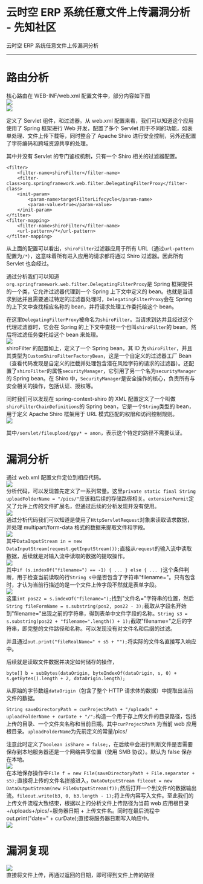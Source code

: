 

# 云时空 ERP 系统任意文件上传漏洞分析 - 先知社区

云时空 ERP 系统任意文件上传漏洞分析

- - -

# 路由分析

核心路由在 WEB-INF/web.xml 配置文件中，部分内容如下图  
[![](assets/1708507065-1d6a379744ce93e4652f6608adb00f14.png)](https://xzfile.aliyuncs.com/media/upload/picture/20240220182719-a0277cda-cfda-1.png)  
[![](assets/1708507065-91bb372d5e66232f4d2b0cc4434971b7.png)](https://xzfile.aliyuncs.com/media/upload/picture/20240220182732-a7e0b6a8-cfda-1.png)

定义了 Servlet 组件，和过滤器。从 web.xml 配置来看，我们可以知道这个应用使用了 Spring 框架进行 Web 开发，配置了多个 Servlet 用于不同的功能，如表单处理、文件上传下载等，同时整合了 Apache Shiro 进行安全控制，另外还配置了字符编码和跨域资源共享的处理。

其中并没有 Servlet 的专门鉴权机制，只有一个 Shiro 相关的过滤器配置。

```plain
<filter>
    <filter-name>shiroFilter</filter-name>
    <filter-class>org.springframework.web.filter.DelegatingFilterProxy</filter-class>
    <init-param>
        <param-name>targetFilterLifecycle</param-name>
        <param-value>true</param-value>
    </init-param>
</filter>
<filter-mapping>
    <filter-name>shiroFilter</filter-name>
    <url-pattern>/*</url-pattern>
</filter-mapping>
```

从上面的配置可以看出，`shiroFilter`过滤器应用于所有 URL（通过`url-pattern`配置为`/*`），这意味着所有进入应用的请求都将通过 Shiro 过滤器。因此所有 Servlet 也会经过。

通过分析我们可以知道`org.springframework.web.filter.DelegatingFilterProxy`是 Spring 框架提供的一个类，它允许过滤器代理到一个 Spring 上下文中定义的 bean。也就是当请求到达并且需要通过特定的过滤器处理时，`DelegatingFilterProxy`会在 Spring 的上下文中查找相应名称的 bean，并将请求处理工作委托给这个 bean。

在这里`DelegatingFilterProxy`被命名为`shiroFilter`。当请求到达并且经过这个代理过滤器时，它会在 Spring 的上下文中查找一个也叫`shiroFilter`的 bean，然后将过滤任务委托给这个 bean 来处理。  
[![](assets/1708507065-8f7bfb98ff4afcb0ae8796ff0d565177.png)](https://xzfile.aliyuncs.com/media/upload/picture/20240220182747-b122939e-cfda-1.png)  
shiroFilter 的配置如上，定义了一个 Spring bean，其 ID 为`shiroFilter`，并且其类型为`CustomShiroFilterFactoryBean`，这是一个自定义的过滤器工厂 Bean（查看代码发现是自定义的拦截并处理包含潜在风险字符的请求的过滤器）。还配置了`shiroFilter`的属性`securityManager`，它引用了另一个名为`securityManager`的 Spring bean。在 Shiro 中，`SecurityManager`是安全操作的核心，负责所有与安全相关的操作，包括认证、授权等。

同时我们可以发现在 spring-context-shiro 的 XML 配置定义了一个叫做`shiroFilterChainDefinitions`的 Spring bean，它是一个`String`类型的 bean，用于定义 Apache Shiro 框架用于 URL 模式匹配的权限和访问控制规则。  
[![](assets/1708507065-b1454c0632b9c4e4c537b425a4848fe2.png)](https://xzfile.aliyuncs.com/media/upload/picture/20240220182802-ba14f032-cfda-1.png)

其中`/servlet/fileupload/gpy* = anon`，表示这个特定的路径不需要认证。

# 漏洞分析

通过 web.xml 配置文件定位到相应代码。  
[![](assets/1708507065-3456c12fe36c48cd1a4e246f7702e210.png)](https://xzfile.aliyuncs.com/media/upload/picture/20240220183203-49ac99de-cfdb-1.png)  
分析代码，可以发现首先定义了一系列常量。这里`private static final String uploadFolderName = "/pics/"`应该和后续的存储路径相关。`extensionPermit`定义了允许上传的文件扩展名，但通过后续的分析发现并没有使用。  
[![](assets/1708507065-dae8a8d54ccd4b661624ce759a91dd3b.png)](https://xzfile.aliyuncs.com/media/upload/picture/20240220183220-53908a1e-cfdb-1.png)  
通过分析代码我们可以知道是使用了`HttpServletRequest`对象来读取请求数据，并处理 multipart/form-data 格式的数据来提取文件和字段。  
[![](assets/1708507065-8be719617118db0a55e4c30c1a9a2f4a.png)](https://xzfile.aliyuncs.com/media/upload/picture/20240220183235-5c67d3cc-cfdb-1.png)  
其中`DataInputStream in = new DataInputStream(request.getInputStream());`直接从`request`的输入流中读取数据，后续就是对输入流中读取的数据的提取操作。  
[![](assets/1708507065-7616a74bd1467fd2e34cd60cfa5d7bd5.png)](https://xzfile.aliyuncs.com/media/upload/picture/20240220183248-6465050e-cfdb-1.png)  
其中`if (s.indexOf("filename=") == -1) { ... } else { ... }`这个条件判断，用于检查当前读取的行`String s`中是否包含了字符串"filename="。只有包含时，才认为当前行描述的是一个文件上传字段不然就是表单字段。  
[![](assets/1708507065-b0b3b2386b0981e5fbe4b426d8984cb6.png)](https://xzfile.aliyuncs.com/media/upload/picture/20240220183309-70ffa026-cfdb-1.png)  
这里`int pos22 = s.indexOf("filename=");`找到"文件名="字符串的位置，然后`String fileFormName = s.substring(pos2, pos22 - 3);`截取从字段名开始到"filename="出现之前的字符串，得到表单中文件字段的名称。`String s3 = s.substring(pos22 + "filename=".length() + 1);`截取"filename="之后的字符串，即完整的文件路径和名称。可以发现没有对文件名和后缀的过滤。

并且通过`out.print("fileRealName=" + s5 + "");`将实际的文件名直接写入响应中。

后续就是读取文件数据并决定如何储存的操作，

`byte[] b = subBytes(dataOrigin, byteIndexOf(dataOrigin, s, 0) + s.getBytes().length + 2, dataOrigin.length);`

从原始的字节数组`dataOrigin`（包含了整个 HTTP 请求体的数据）中提取出当前文件的数据。

`String saveDirectoryPath = curProjectPath + "/uploads" + uploadFolderName + curDate + "/";`构造一个用于存上传文件的目录路径，包括上传的目录、一个文件夹名称和当前日期。其中`curProjectPath` 为当前 web 应用根目录。`uploadFolderName`为先前定义的常量/pics/

注意此时定义了`boolean isShare = false;`，在后续中会进行判断文件是否需要保存到本地服务器还是一个网络共享位置（使用 SMB 协议）。默认为 false 保存在本地。  
[![](assets/1708507065-09c5f7c984d244ff2166ec2b77e1588d.png)](https://xzfile.aliyuncs.com/media/upload/picture/20240220183347-8791bd74-cfdb-1.png)  
在本地保存操作中`File f = new File(saveDirectoryPath + File.separator + s5);`直接将上传的文件名拼接进入，`DataOutputStream fileout = new DataOutputStream(new FileOutputStream(f));`然后打开一个到文件`f`的数据输出流。`fileout.write(b3, 0, b3.length - 1);`将上传内容写入文件。至此我们的上传文件流程大致结束，根据以上的分析文件上传路径为当前 web 应用根目录+/uploads+/pics/+服务器日期 + 上传文件名。同时在最后流程中 out.print("date=" + curDate);直接将服务器日期写入响应中。  
[![](assets/1708507065-72c110d4a6d99ae0a53fa4152959cdb9.png)](https://xzfile.aliyuncs.com/media/upload/picture/20240220183402-90bfb400-cfdb-1.png)

# 漏洞复现

[![](assets/1708507065-606b4c203299668a29ac69ae36b7d115.png)](https://xzfile.aliyuncs.com/media/upload/picture/20240220183422-9cb6bb6e-cfdb-1.png)  
直接将文件上传，再通过返回的日期，即可得到文件上传的路径
